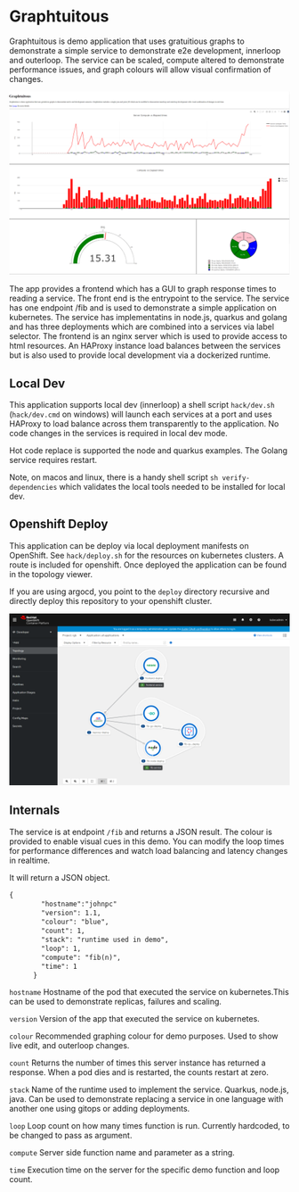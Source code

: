 # Graphtuitous

Graphtuitous is demo application that uses gratuitious graphs to demonstrate a simple service to demonstrate e2e development, innerloop and outerloop. The service can be scaled, compute altered to demonstrate performance issues, and graph colours will allow visual confirmation of changes.

![Gratuitous Graphs](graphtuitous.png)

The app provides a frontend which has a GUI to graph response times to reading a service. The front end is the entrypoint to the service. The service has  one endpoint /fib and is used to demonstrate a simple application on kubernetes. The service has implementatins in node.js, quarkus and golang and has three deployments which are combined into a services via label selector. The frontend is an nginx server which is used to provide access to html resources. An HAProxy instance load balances between the services but is also used to provide local development via a dockerized runtime.

## Local Dev 

This application supports local dev (innerloop) a shell script `hack/dev.sh` (`hack/dev.cmd` on windows) will launch each services at a port and uses HAProxy to load balance across them transparently to the application. No code changes in the services is required in local dev mode.

Hot code replace is supported the node and quarkus examples. The Golang service requires restart. 

Note, on macos and linux, there is a handy shell script `sh verify-dependencies` which validates the local tools needed to be installed for local dev.


## Openshift Deploy

This application can be deploy via local deployment manifests on OpenShift. See `hack/deploy.sh` for the resources on kubernetes clusters. A route is included for openshift.
Once deployed the application can be found in the topology viewer.

If you are using argocd, you point to the `deploy` directory recursive and directly deploy this repository to your openshift cluster. 

![Gratuitous Graphs](openshift.png)


## Internals 

The service is at endpoint `/fib` and returns a JSON result. The colour is provided to enable visual cues in this demo. 
You can modify the loop times for performance differences and watch load balancing and latency changes in realtime.

It will return a JSON object. 
```
{ 
        "hostname":"johnpc"
        "version": 1.1, 
        "colour": "blue",
        "count": 1,
        "stack": "runtime used in demo",  
        "loop": 1,
        "compute": "fib(n)",
        "time": 1
      }

``` 
 
`hostname`  Hostname of the pod that executed the service on kubernetes.This can be used to demonstrate replicas, failures
        and scaling.
	
`version` Version of the app that executed the service on kubernetes.  
  
 `colour`    Recommended graphing colour for demo purposes. Used to show live edit, and outerloop changes.
  
 `count`   Returns the number of times this server instance has returned a response.
        When a pod dies and is restarted, the counts restart at zero.
	
`stack`   Name of the runtime used to implement the service. Quarkus, node.js, java. 
        Can be used to demonstrate replacing a service in one language with another one using gitops or adding deployments.
	      
`loop` Loop count on how many times function is run. Currently hardcoded, to be changed to pass as argument.
   
   `compute` Server side function name and parameter as a string. 
  
   `time` Execution time on the server for the specific demo function and loop count.
   
 
